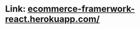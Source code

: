 # Link: [ecommerce-framerwork-react.herokuapp.com/](https://ecommerce-framerwork-react.herokuapp.com/)